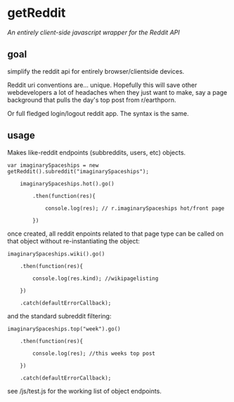 # getReddit
*An entirely client-side javascript wrapper for the Reddit API*

## goal

simplify the reddit api for entirely browser/clientside devices. 

Reddit uri conventions are... unique. Hopefully this will save other webdevelopers a lot of headaches when they just want to make, say a page background that pulls the day's top post from r/earthporn.

Or full fledged login/logout reddit app. The syntax is the same. 


## usage

Makes like-reddit endpoints (subbreddits, users, etc) objects. 

    var imaginarySpaceships = new getReddit().subreddit("imaginarySpaceships");

        imaginarySpaceships.hot().go()

            .then(function(res){

                console.log(res); // r.imaginarySpaceships hot/front page

            })

once created, all reddit enpoints related to that page type can be called on that object without re-instantiating the object:
        
    imaginarySpaceships.wiki().go()

        .then(function(res){

            console.log(res.kind); //wikipagelisting 

        })

        .catch(defaultErrorCallback);

and the standard subreddit filtering:

    imaginarySpaceships.top("week").go()

        .then(function(res){

            console.log(res); //this weeks top post 

        })

        .catch(defaultErrorCallback);

see /js/test.js for the working list of object endpoints. 
